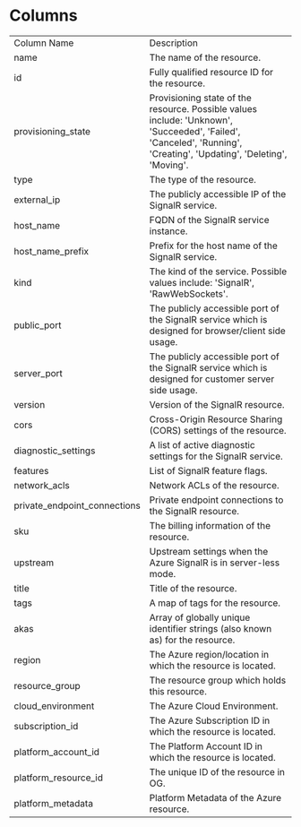 # Columns  

<table>
	<tr><td>Column Name</td><td>Description</td></tr>
	<tr><td>name</td><td>The name of the resource.</td></tr>
	<tr><td>id</td><td>Fully qualified resource ID for the resource.</td></tr>
	<tr><td>provisioning_state</td><td>Provisioning state of the resource. Possible values include: &#39;Unknown&#39;, &#39;Succeeded&#39;, &#39;Failed&#39;, &#39;Canceled&#39;, &#39;Running&#39;, &#39;Creating&#39;, &#39;Updating&#39;, &#39;Deleting&#39;, &#39;Moving&#39;.</td></tr>
	<tr><td>type</td><td>The type of the resource.</td></tr>
	<tr><td>external_ip</td><td>The publicly accessible IP of the SignalR service.</td></tr>
	<tr><td>host_name</td><td>FQDN of the SignalR service instance.</td></tr>
	<tr><td>host_name_prefix</td><td>Prefix for the host name of the SignalR service.</td></tr>
	<tr><td>kind</td><td>The kind of the service. Possible values include: &#39;SignalR&#39;, &#39;RawWebSockets&#39;.</td></tr>
	<tr><td>public_port</td><td>The publicly accessible port of the SignalR service which is designed for browser/client side usage.</td></tr>
	<tr><td>server_port</td><td>The publicly accessible port of the SignalR service which is designed for customer server side usage.</td></tr>
	<tr><td>version</td><td>Version of the SignalR resource.</td></tr>
	<tr><td>cors</td><td>Cross-Origin Resource Sharing (CORS) settings of the resource.</td></tr>
	<tr><td>diagnostic_settings</td><td>A list of active diagnostic settings for the SignalR service.</td></tr>
	<tr><td>features</td><td>List of SignalR feature flags.</td></tr>
	<tr><td>network_acls</td><td>Network ACLs of the resource.</td></tr>
	<tr><td>private_endpoint_connections</td><td>Private endpoint connections to the SignalR resource.</td></tr>
	<tr><td>sku</td><td>The billing information of the resource.</td></tr>
	<tr><td>upstream</td><td>Upstream settings when the Azure SignalR is in server-less mode.</td></tr>
	<tr><td>title</td><td>Title of the resource.</td></tr>
	<tr><td>tags</td><td>A map of tags for the resource.</td></tr>
	<tr><td>akas</td><td>Array of globally unique identifier strings (also known as) for the resource.</td></tr>
	<tr><td>region</td><td>The Azure region/location in which the resource is located.</td></tr>
	<tr><td>resource_group</td><td>The resource group which holds this resource.</td></tr>
	<tr><td>cloud_environment</td><td>The Azure Cloud Environment.</td></tr>
	<tr><td>subscription_id</td><td>The Azure Subscription ID in which the resource is located.</td></tr>
	<tr><td>platform_account_id</td><td>The Platform Account ID in which the resource is located.</td></tr>
	<tr><td>platform_resource_id</td><td>The unique ID of the resource in OG.</td></tr>
	<tr><td>platform_metadata</td><td>Platform Metadata of the Azure resource.</td></tr>
</table>